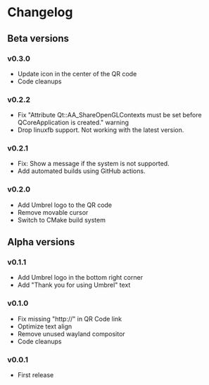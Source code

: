 # Changelog

## Beta versions

### v0.3.0

- Update icon in the center of the QR code
- Code cleanups

### v0.2.2

- Fix "Attribute Qt::AA_ShareOpenGLContexts must be set before QCoreApplication is created." warning
- Drop linuxfb support. Not working with the latest version.

### v0.2.1

- Fix: Show a message if the system is not supported.
- Add automated builds using GitHub actions.

### v0.2.0

- Add Umbrel logo to the QR code
- Remove movable cursor
- Switch to CMake build system

## Alpha versions

### v0.1.1

- Add Umbrel logo in the bottom right corner
- Add "Thank you for using Umbrel" text

### v0.1.0

- Fix missing "http://" in QR Code link
- Optimize text align
- Remove unused wayland compositor
- Code cleanups

### v0.0.1

- First release